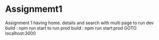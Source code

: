 # Assignmemt1
Assignment 1 having home. details and search with multi page
to run dev build :   npm run start
to run prod build : npm run start:prod
GOTO localhost:3000
